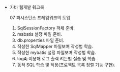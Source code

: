 - 자바 웹개발 워크북

  07 퍼시스턴스 프레임워크의 도입

  1. SqlSessionFactory 객체 준비.
  2. mabatis 설정 파일 준비.
  3. db.properties 파일 준비.
  4. 작성한 SqlMapper 파일보며 작성법 학습.
  5. 작성한 mybatis 설정 파일보며 작성법 학습.
  6. log4j 이용해 로그 출력 켜는법 실습 및 학습.
  7. 동적 SQL 학습 및 적용(프로젝트 목록 정렬 기능 구현).
